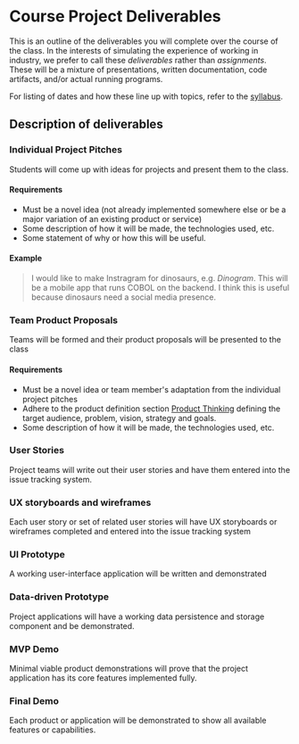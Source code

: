 
# Course Project Deliverables

This is an outline of the deliverables you will complete over the course of the class. In the interests of simulating the experience of working in industry, we prefer to call these _deliverables_ rather than _assignments_. These will be a mixture of presentations, written documentation, code artifacts, and/or actual running programs. 

For listing of dates and how these line up with topics, refer to the [syllabus](SYLLABUS.md).

## Description of deliverables

### Individual Project Pitches
Students will come up with ideas for projects and present them to the class.
#### Requirements
* Must be a novel idea (not already implemented somewhere else or be a major variation of an existing product or service)
* Some description of how it will be made, the technologies used, etc.
* Some statement of why or how this will be useful.
#### Example
> I would like to make Instragram for dinosaurs, e.g. _Dinogram_. This will be a mobile app that runs COBOL on the backend. I think this is useful because dinosaurs need a social media presence.
### Team Product Proposals
Teams will be formed and their product proposals will be presented to the class
#### Requirements
* Must be a novel idea or team member's adaptation from the individual project pitches
* Adhere to the product definition section [Product Thinking](https://github.com/appnexus/capstone-course/blob/master/notes/PRODUCT.md) defining the target audience, problem, vision, strategy and goals.
* Some description of how it will be made, the technologies used, etc.
### User Stories
Project teams will write out their user stories and have them entered into the issue tracking system.
### UX storyboards and wireframes
Each user story or set of related user stories will have UX storyboards or wireframes completed and entered into the issue tracking system
### UI Prototype
A working user-interface application will be written and demonstrated
### Data-driven Prototype
Project applications will have a working data persistence and storage component and be demonstrated.
### MVP Demo
Minimal viable product demonstrations will prove that the project application has its core features implemented fully.
### Final Demo
Each product or application will be demonstrated to show all available features or capabilities.
